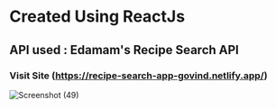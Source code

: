 # Created Using ReactJs
## API used : Edamam's Recipe Search API

### Visit Site (https://recipe-search-app-govind.netlify.app/) 




![Screenshot (49)](https://user-images.githubusercontent.com/65660930/98544556-3433bf00-22ba-11eb-9b4f-155ee6376f0b.png)
